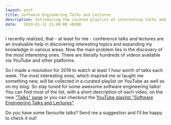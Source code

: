 ```yaml
---
layout: post
title: Software Engineering Talks and Lectures
description: Introducing the curated playlist of interesting talks and lectures in Software Engineering
date:   2019-01-11 21:40:00 +0200
---
```


I recently realized, that - at least for me - conference talks and lectures are an invaluable help in discovering interesting topics and expanding my knowledge in various areas. Now the main problem lies in the discovery of the most interesting ones. There are literally hundreds of videos available via YouTube and other platforms.

So I made a resolution for 2019 to watch at least 1 hour worth of talks each week. The most interesting ones, which inspired me or taught me something new, will be collected in a curated playlist on YouTube as well as on my blog. So stay tuned for some awesome software engineering talks! You can find most of the list, with a short description of each video, on the new ["Talks" page](/talks) or you can checkout the [YouTube playlist "Software Engineering Talks and Lectures"](https://www.youtube.com/playlist?list=PLl0AtsmuedN4lbpkR8lg1hyE-ZCrh9ebd).

Do you have some favourite talks? Send me a suggestion and I'll be happy to check it out!